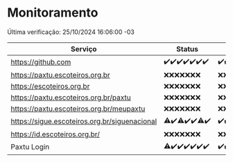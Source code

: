 # Monitoramento

Última verificação: 25/10/2024 16:06:00 -03

|Serviço|Status|Últimas 24h|
|---|---|---|
|https://github.com|<span title="2024-10-18: OK=23">✔️</span><span title="2024-10-19: OK=23">✔️</span><span title="2024-10-20: OK=23">✔️</span><span title="2024-10-21: OK=23">✔️</span><span title="2024-10-22: OK=23">✔️</span><span title="2024-10-23: OK=23">✔️</span><span title="2024-10-24: OK=18">✔️</span>|<span title="24/10/2024 16:06:00 -03 : 200">✔️</span><span title="24/10/2024 17:09:00 -03 : 200">✔️</span><span title="24/10/2024 18:07:00 -03 : 200">✔️</span><span title="24/10/2024 19:08:00 -03 : 200">✔️</span><span title="24/10/2024 20:08:00 -03 : 200">✔️</span><span title="24/10/2024 21:40:00 -03 : 200">✔️</span><span title="24/10/2024 23:12:00 -03 : 200">✔️</span><span title="25/10/2024 00:16:00 -03 : 200">✔️</span><span title="25/10/2024 01:11:00 -03 : 200">✔️</span><span title="25/10/2024 02:09:00 -03 : 200">✔️</span><span title="25/10/2024 03:12:00 -03 : 200">✔️</span><span title="25/10/2024 04:08:00 -03 : 200">✔️</span><span title="25/10/2024 05:11:00 -03 : 200">✔️</span><span title="25/10/2024 06:09:00 -03 : 200">✔️</span><span title="25/10/2024 07:09:00 -03 : 200">✔️</span><span title="25/10/2024 08:07:00 -03 : 200">✔️</span><span title="25/10/2024 09:15:00 -03 : 200">✔️</span><span title="25/10/2024 10:16:00 -03 : 200">✔️</span><span title="25/10/2024 11:07:00 -03 : 200">✔️</span><span title="25/10/2024 12:08:00 -03 : 200">✔️</span><span title="25/10/2024 13:09:00 -03 : 200">✔️</span><span title="25/10/2024 14:07:00 -03 : 200">✔️</span><span title="25/10/2024 15:10:00 -03 : 200">✔️</span><span title="25/10/2024 16:06:00 -03 : 200">✔️</span>|
|https://paxtu.escoteiros.org.br|<span title="2024-10-18: Falhas=23">❌</span><span title="2024-10-19: Falhas=23">❌</span><span title="2024-10-20: Falhas=23">❌</span><span title="2024-10-21: Falhas=23">❌</span><span title="2024-10-22: Falhas=23">❌</span><span title="2024-10-23: Falhas=23">❌</span><span title="2024-10-24: Falhas=18">❌</span>|<span title="24/10/2024 16:06:00 -03 : 403">❌</span><span title="24/10/2024 17:09:00 -03 : 403">❌</span><span title="24/10/2024 18:07:00 -03 : 403">❌</span><span title="24/10/2024 19:08:00 -03 : 403">❌</span><span title="24/10/2024 20:08:00 -03 : 403">❌</span><span title="24/10/2024 21:40:00 -03 : 403">❌</span><span title="24/10/2024 23:12:00 -03 : 403">❌</span><span title="25/10/2024 00:16:00 -03 : 403">❌</span><span title="25/10/2024 01:11:00 -03 : 403">❌</span><span title="25/10/2024 02:09:00 -03 : 403">❌</span><span title="25/10/2024 03:12:00 -03 : 403">❌</span><span title="25/10/2024 04:08:00 -03 : 403">❌</span><span title="25/10/2024 05:11:00 -03 : 403">❌</span><span title="25/10/2024 06:09:00 -03 : 403">❌</span><span title="25/10/2024 07:09:00 -03 : 403">❌</span><span title="25/10/2024 08:07:00 -03 : 403">❌</span><span title="25/10/2024 09:15:00 -03 : 403">❌</span><span title="25/10/2024 10:16:00 -03 : 403">❌</span><span title="25/10/2024 11:07:00 -03 : 403">❌</span><span title="25/10/2024 12:08:00 -03 : 403">❌</span><span title="25/10/2024 13:10:00 -03 : 403">❌</span><span title="25/10/2024 14:07:00 -03 : 403">❌</span><span title="25/10/2024 15:10:00 -03 : 403">❌</span><span title="25/10/2024 16:06:00 -03 : 403">❌</span>|
|https://escoteiros.org.br|<span title="2024-10-18: Falhas=23">❌</span><span title="2024-10-19: Falhas=23">❌</span><span title="2024-10-20: Falhas=23">❌</span><span title="2024-10-21: Falhas=23">❌</span><span title="2024-10-22: Falhas=23">❌</span><span title="2024-10-23: Falhas=23">❌</span><span title="2024-10-24: Falhas=18">❌</span>|<span title="24/10/2024 16:06:00 -03 : 403">❌</span><span title="24/10/2024 17:09:00 -03 : 403">❌</span><span title="24/10/2024 18:07:00 -03 : 403">❌</span><span title="24/10/2024 19:08:00 -03 : 403">❌</span><span title="24/10/2024 20:08:00 -03 : 403">❌</span><span title="24/10/2024 21:40:00 -03 : 403">❌</span><span title="24/10/2024 23:12:00 -03 : 403">❌</span><span title="25/10/2024 00:16:00 -03 : 403">❌</span><span title="25/10/2024 01:11:00 -03 : 403">❌</span><span title="25/10/2024 02:09:00 -03 : 403">❌</span><span title="25/10/2024 03:12:00 -03 : 403">❌</span><span title="25/10/2024 04:08:00 -03 : 403">❌</span><span title="25/10/2024 05:11:00 -03 : 403">❌</span><span title="25/10/2024 06:09:00 -03 : 403">❌</span><span title="25/10/2024 07:09:00 -03 : 403">❌</span><span title="25/10/2024 08:07:00 -03 : 403">❌</span><span title="25/10/2024 09:15:00 -03 : 403">❌</span><span title="25/10/2024 10:16:00 -03 : 403">❌</span><span title="25/10/2024 11:07:00 -03 : 403">❌</span><span title="25/10/2024 12:08:00 -03 : 403">❌</span><span title="25/10/2024 13:10:00 -03 : 403">❌</span><span title="25/10/2024 14:07:00 -03 : 403">❌</span><span title="25/10/2024 15:10:00 -03 : 403">❌</span><span title="25/10/2024 16:06:00 -03 : 403">❌</span>|
|https://paxtu.escoteiros.org.br/paxtu|<span title="2024-10-18: Falhas=23">❌</span><span title="2024-10-19: Falhas=23">❌</span><span title="2024-10-20: Falhas=23">❌</span><span title="2024-10-21: Falhas=23">❌</span><span title="2024-10-22: Falhas=23">❌</span><span title="2024-10-23: Falhas=23">❌</span><span title="2024-10-24: Falhas=18">❌</span>|<span title="24/10/2024 16:06:00 -03 : 403">❌</span><span title="24/10/2024 17:09:00 -03 : 403">❌</span><span title="24/10/2024 18:07:00 -03 : 403">❌</span><span title="24/10/2024 19:08:00 -03 : 403">❌</span><span title="24/10/2024 20:08:00 -03 : 403">❌</span><span title="24/10/2024 21:40:00 -03 : 403">❌</span><span title="24/10/2024 23:12:00 -03 : 403">❌</span><span title="25/10/2024 00:16:00 -03 : 403">❌</span><span title="25/10/2024 01:11:00 -03 : 403">❌</span><span title="25/10/2024 02:09:00 -03 : 403">❌</span><span title="25/10/2024 03:12:00 -03 : 403">❌</span><span title="25/10/2024 04:08:00 -03 : 403">❌</span><span title="25/10/2024 05:11:00 -03 : 403">❌</span><span title="25/10/2024 06:09:00 -03 : 403">❌</span><span title="25/10/2024 07:09:00 -03 : 403">❌</span><span title="25/10/2024 08:07:00 -03 : 403">❌</span><span title="25/10/2024 09:15:00 -03 : 403">❌</span><span title="25/10/2024 10:16:00 -03 : 403">❌</span><span title="25/10/2024 11:07:00 -03 : 403">❌</span><span title="25/10/2024 12:08:00 -03 : 403">❌</span><span title="25/10/2024 13:10:00 -03 : 403">❌</span><span title="25/10/2024 14:07:00 -03 : 403">❌</span><span title="25/10/2024 15:10:00 -03 : 403">❌</span><span title="25/10/2024 16:06:00 -03 : 403">❌</span>|
|https://paxtu.escoteiros.org.br/meupaxtu|<span title="2024-10-18: Falhas=23">❌</span><span title="2024-10-19: Falhas=23">❌</span><span title="2024-10-20: Falhas=23">❌</span><span title="2024-10-21: Falhas=23">❌</span><span title="2024-10-22: Falhas=23">❌</span><span title="2024-10-23: Falhas=23">❌</span><span title="2024-10-24: Falhas=18">❌</span>|<span title="24/10/2024 16:06:00 -03 : 403">❌</span><span title="24/10/2024 17:09:00 -03 : 403">❌</span><span title="24/10/2024 18:07:00 -03 : 403">❌</span><span title="24/10/2024 19:08:00 -03 : 403">❌</span><span title="24/10/2024 20:08:00 -03 : 403">❌</span><span title="24/10/2024 21:40:00 -03 : 403">❌</span><span title="24/10/2024 23:12:00 -03 : 403">❌</span><span title="25/10/2024 00:16:00 -03 : 403">❌</span><span title="25/10/2024 01:11:00 -03 : 403">❌</span><span title="25/10/2024 02:09:00 -03 : 403">❌</span><span title="25/10/2024 03:12:00 -03 : 403">❌</span><span title="25/10/2024 04:08:00 -03 : 403">❌</span><span title="25/10/2024 05:11:00 -03 : 403">❌</span><span title="25/10/2024 06:09:00 -03 : 403">❌</span><span title="25/10/2024 07:09:00 -03 : 403">❌</span><span title="25/10/2024 08:07:00 -03 : 403">❌</span><span title="25/10/2024 09:15:00 -03 : 403">❌</span><span title="25/10/2024 10:16:00 -03 : 403">❌</span><span title="25/10/2024 11:07:00 -03 : 403">❌</span><span title="25/10/2024 12:08:00 -03 : 403">❌</span><span title="25/10/2024 13:10:00 -03 : 403">❌</span><span title="25/10/2024 14:07:00 -03 : 403">❌</span><span title="25/10/2024 15:10:00 -03 : 403">❌</span><span title="25/10/2024 16:06:00 -03 : 403">❌</span>|
|https://sigue.escoteiros.org.br/siguenacional|<span title="2024-10-18: OK=18, Falhas=5">⚠️</span><span title="2024-10-19: OK=23">✔️</span><span title="2024-10-20: OK=22, Falhas=1">⚠️</span><span title="2024-10-21: OK=23">✔️</span><span title="2024-10-22: OK=23">✔️</span><span title="2024-10-23: OK=22, Falhas=1">⚠️</span><span title="2024-10-24: OK=18">✔️</span>|<span title="24/10/2024 16:06:00 -03 : 200">✔️</span><span title="24/10/2024 17:09:00 -03 : 200">✔️</span><span title="24/10/2024 18:07:00 -03 : 200">✔️</span><span title="24/10/2024 19:08:00 -03 : 200">✔️</span><span title="24/10/2024 20:08:00 -03 : 200">✔️</span><span title="24/10/2024 21:40:00 -03 : 200">✔️</span><span title="24/10/2024 23:12:00 -03 : 200">✔️</span><span title="25/10/2024 00:16:00 -03 : 200">✔️</span><span title="25/10/2024 01:11:00 -03 : 200">✔️</span><span title="25/10/2024 02:09:00 -03 : 200">✔️</span><span title="25/10/2024 03:12:00 -03 : 200">✔️</span><span title="25/10/2024 04:08:00 -03 : 200">✔️</span><span title="25/10/2024 05:11:00 -03 : 200">✔️</span><span title="25/10/2024 06:09:00 -03 : 200">✔️</span><span title="25/10/2024 07:09:00 -03 : 200">✔️</span><span title="25/10/2024 08:07:00 -03 : 200">✔️</span><span title="25/10/2024 09:15:00 -03 : 200">✔️</span><span title="25/10/2024 10:16:00 -03 : 200">✔️</span><span title="25/10/2024 11:07:00 -03 : 200">✔️</span><span title="25/10/2024 12:08:00 -03 : 200">✔️</span><span title="25/10/2024 13:10:00 -03 : 200">✔️</span><span title="25/10/2024 14:07:00 -03 : 200">✔️</span><span title="25/10/2024 15:10:00 -03 : 200">✔️</span><span title="25/10/2024 16:06:00 -03 : 200">✔️</span>|
|https://id.escoteiros.org.br/|<span title="2024-10-18: Falhas=23">❌</span><span title="2024-10-19: Falhas=23">❌</span><span title="2024-10-20: Falhas=23">❌</span><span title="2024-10-21: Falhas=23">❌</span><span title="2024-10-22: Falhas=23">❌</span><span title="2024-10-23: Falhas=23">❌</span><span title="2024-10-24: Falhas=18">❌</span>|<span title="24/10/2024 16:06:00 -03 : 403">❌</span><span title="24/10/2024 17:09:00 -03 : 403">❌</span><span title="24/10/2024 18:07:00 -03 : 403">❌</span><span title="24/10/2024 19:08:00 -03 : 403">❌</span><span title="24/10/2024 20:08:00 -03 : 403">❌</span><span title="24/10/2024 21:40:00 -03 : 403">❌</span><span title="24/10/2024 23:12:00 -03 : 403">❌</span><span title="25/10/2024 00:16:00 -03 : 403">❌</span><span title="25/10/2024 01:11:00 -03 : 403">❌</span><span title="25/10/2024 02:09:00 -03 : 403">❌</span><span title="25/10/2024 03:12:00 -03 : 403">❌</span><span title="25/10/2024 04:08:00 -03 : 403">❌</span><span title="25/10/2024 05:11:00 -03 : 403">❌</span><span title="25/10/2024 06:09:00 -03 : 403">❌</span><span title="25/10/2024 07:09:00 -03 : 403">❌</span><span title="25/10/2024 08:07:00 -03 : 403">❌</span><span title="25/10/2024 09:15:00 -03 : 403">❌</span><span title="25/10/2024 10:16:00 -03 : 403">❌</span><span title="25/10/2024 11:07:00 -03 : 403">❌</span><span title="25/10/2024 12:08:00 -03 : 403">❌</span><span title="25/10/2024 13:10:00 -03 : 403">❌</span><span title="25/10/2024 14:07:00 -03 : 403">❌</span><span title="25/10/2024 15:10:00 -03 : 403">❌</span><span title="25/10/2024 16:06:00 -03 : 403">❌</span>|
|Paxtu Login|<span title="2024-10-18: OK=21, Falhas=2">⚠️</span><span title="2024-10-19: OK=23">✔️</span><span title="2024-10-20: OK=23">✔️</span><span title="2024-10-21: OK=23">✔️</span><span title="2024-10-22: OK=23">✔️</span><span title="2024-10-23: OK=23">✔️</span><span title="2024-10-24: OK=18">✔️</span>|<span title="24/10/2024 16:06:00 -03 : 200">✔️</span><span title="24/10/2024 17:09:00 -03 : 200">✔️</span><span title="24/10/2024 18:07:00 -03 : 200">✔️</span><span title="24/10/2024 19:08:00 -03 : 200">✔️</span><span title="24/10/2024 20:08:00 -03 : 200">✔️</span><span title="24/10/2024 21:40:00 -03 : 200">✔️</span><span title="24/10/2024 23:12:00 -03 : 200">✔️</span><span title="25/10/2024 00:16:00 -03 : 200">✔️</span><span title="25/10/2024 01:11:00 -03 : 200">✔️</span><span title="25/10/2024 02:09:00 -03 : 200">✔️</span><span title="25/10/2024 03:12:00 -03 : 200">✔️</span><span title="25/10/2024 04:08:00 -03 : 200">✔️</span><span title="25/10/2024 05:11:00 -03 : 200">✔️</span><span title="25/10/2024 06:09:00 -03 : 200">✔️</span><span title="25/10/2024 07:09:00 -03 : 200">✔️</span><span title="25/10/2024 08:07:00 -03 : 200">✔️</span><span title="25/10/2024 09:15:00 -03 : 200">✔️</span><span title="25/10/2024 10:16:00 -03 : 200">✔️</span><span title="25/10/2024 11:07:00 -03 : 200">✔️</span><span title="25/10/2024 12:08:00 -03 : 200">✔️</span><span title="25/10/2024 13:10:00 -03 : 200">✔️</span><span title="25/10/2024 14:07:00 -03 : 200">✔️</span><span title="25/10/2024 15:10:00 -03 : 200">✔️</span><span title="25/10/2024 16:06:00 -03 : 200">✔️</span>|
